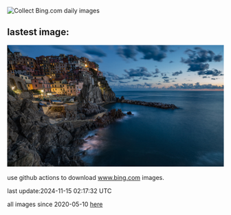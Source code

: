 ![Collect Bing.com daily images](https://github.com/counter2015/bing-daily-images/workflows/Collect%20Bing.com%20daily%20images/badge.svg)
## lastest image:
![](images/img.jpg)

use github actions to download www.bing.com images.

last update:2024-11-15 02:17:32 UTC

all images since 2020-05-10 [here](https://github.com/counter2015/bing-daily-images/tree/master/images) 
